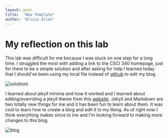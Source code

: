```yaml
---
layout: post
title:  "New Template"
author: "Alivia Allen"
---
```


# My reflection on this lab

This lab was difficult for me because I was stuck on one step for a long time. I struggled the most with adding a link to the CSCI 340 homepage, just for there to be a simple solution and after asking for help I learned today that I should've been using my local file instead of [github](https://github.com) to edit my blog.

![solution](https://user-images.githubusercontent.com/89548485/136476936-f3eafc9c-c2a0-4f3c-996f-c5c425bf3235.jpg))

I learned about jekyll minima and how it worked and I learned about editing/overriding a jekyll theme from this [website](https://jekyllrb.com/docs/themes/#overriding-theme-defaults). Jekyll and Markdown are two totally new things for me and it has been fun to learn about them. It was cool to learn how to create a blog and edit it to my liking. As of right now I think everything makes since to me and I'm looking forward to making more changes to this blog. 

![blog](https://user-images.githubusercontent.com/89548485/136477098-4b052aff-6ac3-470c-a93f-cc0a76e202a2.jpg)
